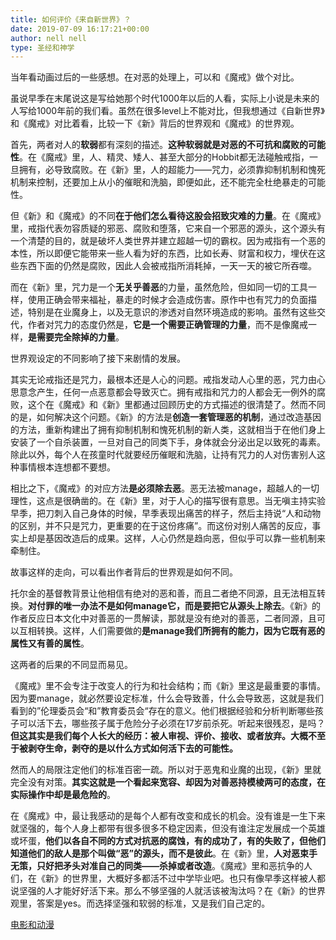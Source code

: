 ```yaml
---
title: 如何评价《来自新世界》？
date: 2019-07-09 16:17:21+00:00
author: nell nell
type: 圣经和神学
---
```

当年看动画过后的一些感想。在对恶的处理上，可以和《魔戒》做个对比。

  


虽说早季在末尾说这是写给她那个时代1000年以后的人看，实际上小说是未来的人写给1000年前的我们看。虽然在很多level上不能对比，但我想通过《自新世界》和《魔戒》对比着看，比较一下《新》背后的世界观和《魔戒》的世界观。

首先，两者对人的**软弱**都有深刻的描述。**这种软弱就是对恶的不可抗和腐败的可能性**。在《魔戒》里，人、精灵、矮人、甚至大部分的Hobbit都无法碰触戒指，一旦拥有，必导致腐败。在《新》里，人的超能力——咒力，必须靠抑制机制和愧死机制来控制，还要加上从小的催眠和洗脑，即便如此，还不能完全杜绝暴走的可能性。

  


但《新》和《魔戒》的不同**在于他们怎么看待这股会招致灾难的力量**。在《魔戒》里，戒指代表勿容质疑的邪恶、腐败和堕落，它来自一个邪恶的源头，这个源头有一个清楚的目的，就是破坏人类世界并建立超越一切的霸权。因为戒指有一个恶的本性，所以即便它能带来一些人看为好的东西，比如长寿、财富和权力，埋伏在这些东西下面的仍然是腐败，因此人会被戒指所消耗掉，一天一天的被它所吞噬。

  


而在《新》里，咒力是一个**无关乎善恶**的力量，虽然危险，但如同一切的工具一样，使用正确会带来福祉，暴走的时候才会造成伤害。原作中也有咒力的负面描述，特别是在业魔身上，以及无意识的渗透对自然环境造成的影响。虽然有这些交代，作者对咒力的态度仍然是，**它是一个需要正确管理的力量**，而不是像魔戒一样，**是需要完全除掉的力量**。

  


世界观设定的不同影响了接下来剧情的发展。

  


其实无论戒指还是咒力，最根本还是人心的问题。戒指发动人心里的恶，咒力由心思意念产生，任何一点恶意都会导致灭亡。拥有戒指和咒力的人都会无一例外的腐败，这个在《魔戒》和《新》里都通过回顾历史的方式描述的很清楚了。然而不同的是，如何解决这个问题。《新》的方法是**创造一套管理恶的机制**，通过改造基因的方法，重新构建出了拥有抑制机制和愧死机制的新人类，这就相当于在他们身上安装了一个自杀装置，一旦对自己的同类下手，身体就会分泌出足以致死的毒素。除此以外，每个人在孩童时代就要经历催眠和洗脑，让持有咒力的人对伤害别人这种事情根本连想都不要想。

  


相比之下，《魔戒》的对应方法**是必须除去恶**。恶无法被manage，超越人的一切理性，这点是很确凿的。在《新》里，对于人心的描写很有意思。当无嗔主持实验早季，把刀刺入自己身体的时候，早季表现出痛苦的样子，然后主持说“人和动物的区别，并不只是咒力，更重要的在于这份疼痛”。而这份对别人痛苦的反应，事实上却是基因改造后的成果。这样，人心仍然是趋向恶，但似乎可以靠一些机制来牵制住。

  


故事这样的走向，可以看出作者背后的世界观是如何不同。

  


托尔金的基督教背景让他相信有绝对的恶和善，而且二者绝不同源，且无法相互转换。**对付罪的唯一办法不是如何manage它，而是要把它从源头上除去**。《新》的作者反应日本文化中对善恶的一贯解读，那就是没有绝对的善恶，二者同源，且可以互相转换。这样，人们需要做的**是manage我们所拥有的能力，因为它既有恶的属性又有善的属性**。

  


这两者的后果的不同显而易见。

  


《魔戒》里不会专注于改变人的行为和社会结构；而《新》里这是最重要的事情。因为要manage，就必然要设定标准，什么会导致善，什么会导致恶，这就是我们看到的”伦理委员会“和”教育委员会“存在的意义。他们根据经验和分析判断哪些孩子可以活下去，哪些孩子属于危险分子必须在17岁前杀死。听起来很残忍，是吗？**但这其实是我们每个人长大的经历：被人审视、评价、接收、或者放弃。大概不至于被剥夺生命，剥夺的是以什么方式如何活下去的可能性。**

  


然而人的局限注定他们的标准百密一疏。所以对于恶鬼和业魔的出现，《新》里就完全没有对策。**其实这就是一个看起来宽容、却因为对善恶持模棱两可的态度，在实际操作中却是最危险的**。

  


在《魔戒》中，最让我感动的是每个人都有改变和成长的机会。没有谁是一生下来就坚强的，每个人身上都带有很多很多不稳定因素，但没有谁注定发展成一个英雄或坏蛋，**他们以各自不同的方式对抗恶的腐蚀，有的成功了，有的失败了，但他们知道他们的敌人是那个叫做“恶”的源头，而不是彼此**。在《新》里，**人对恶束手无策，只好把矛头对准自己的同类——杀掉或者改造**。《魔戒》里和恶抗争的人们，在《新》的世界里，大概好多都活不过中学毕业吧。也只有像早季这样被人都说坚强的人才能好好活下来。那么不够坚强的人就活该被淘汰吗？在《新》的世界观里，答案是yes。而选择坚强和软弱的标准，又是我们自己定的。

[电影和动漫](https://www.zhihu.com/collection/313818721)
